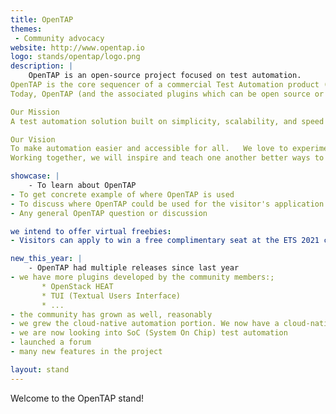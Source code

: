 ```yaml
---
title: OpenTAP
themes:
 - Community advocacy
website: http://www.opentap.io
logo: stands/opentap/logo.png
description: |
    OpenTAP is an open-source project focused on test automation. 
OpenTAP is the core sequencer of a commercial Test Automation product (KS8400A) from Keysight Technologies. KS8400 is widely used in the industry for automating anything related to Test and Measurement instruments. The project started as a closed source commercial project and evolved into an open-source project thanks to FOSDEM and the insight the conference provided to the OpenTAP team.
Today, OpenTAP (and the associated plugins which can be open source or closed source, free or available as products) is used in many different Test and Measurement solutions to provide easy automation. OpenTAP use spans from R&D test automation (e.g., a baseband IC, an RF IC) to large manufacturing line of electronic devices (from simple components to fully build systems). 

Our Mission
A test automation solution built on simplicity, scalability, and speed that improves the world.

Our Vision
To make automation easier and accessible for all.   We love to experiment and innovate, and we invite you to do the same with OpenTAP.
Working together, we will inspire and teach one another better ways to automate.

showcase: |
    - To learn about OpenTAP
- To get concrete example of where OpenTAP is used
- To discuss where OpenTAP could be used for the visitor's application and needs
- Any general OpenTAP question or discussion

we intend to offer virtual freebies:
- Visitors can apply to win a free complimentary seat at the ETS 2021 conference (Virtual event in May: https://ets2021.eu/ )

new_this_year: |
    - OpenTAP had multiple releases since last year
- we have more plugins developed by the community members:;
       * OpenStack HEAT
       * TUI (Textual Users Interface)
       * ...
- the community has grown as well, reasonably
- we grew the cloud-native automation portion. We now have a cloud-native version with test step edition and campaign manager, not yet released but presentable
- we are now looking into SoC (System On Chip) test automation
- launched a forum
- many new features in the project

layout: stand
---
```

Welcome to the OpenTAP stand!
